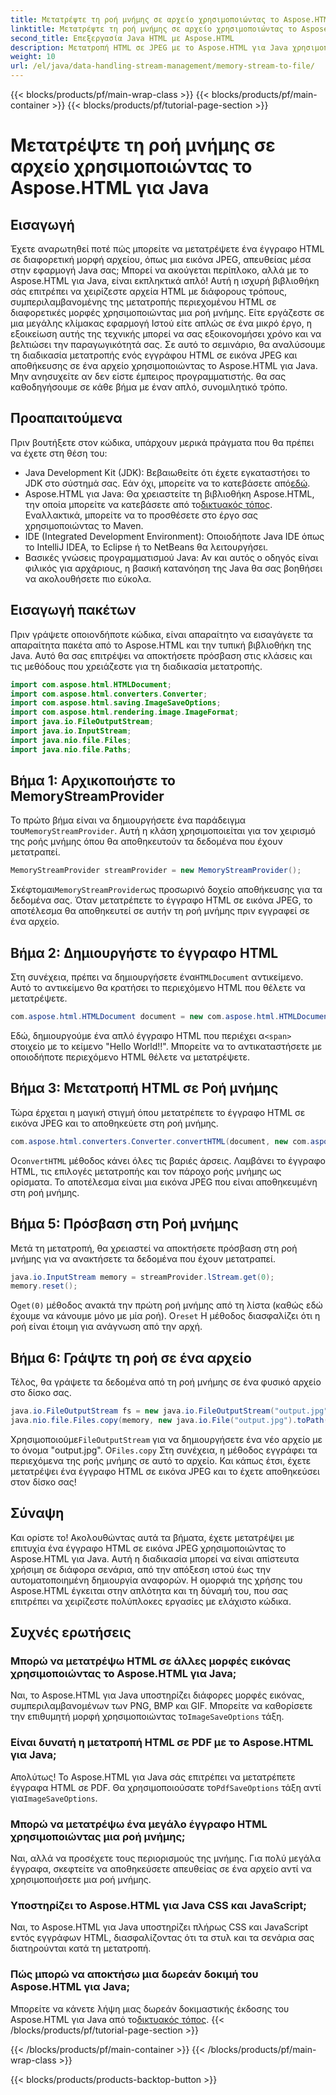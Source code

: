 ```yaml
---
title: Μετατρέψτε τη ροή μνήμης σε αρχείο χρησιμοποιώντας το Aspose.HTML για Java
linktitle: Μετατρέψτε τη ροή μνήμης σε αρχείο χρησιμοποιώντας το Aspose.HTML για Java
second_title: Επεξεργασία Java HTML με Aspose.HTML
description: Μετατροπή HTML σε JPEG με το Aspose.HTML για Java χρησιμοποιώντας ροές μνήμης. Ακολουθήστε αυτόν τον οδηγό βήμα προς βήμα για απρόσκοπτη μετατροπή HTML σε εικόνα.
weight: 10
url: /el/java/data-handling-stream-management/memory-stream-to-file/
---
```


{{< blocks/products/pf/main-wrap-class >}}
{{< blocks/products/pf/main-container >}}
{{< blocks/products/pf/tutorial-page-section >}}

# Μετατρέψτε τη ροή μνήμης σε αρχείο χρησιμοποιώντας το Aspose.HTML για Java

## Εισαγωγή
Έχετε αναρωτηθεί ποτέ πώς μπορείτε να μετατρέψετε ένα έγγραφο HTML σε διαφορετική μορφή αρχείου, όπως μια εικόνα JPEG, απευθείας μέσα στην εφαρμογή Java σας; Μπορεί να ακούγεται περίπλοκο, αλλά με το Aspose.HTML για Java, είναι εκπληκτικά απλό! Αυτή η ισχυρή βιβλιοθήκη σάς επιτρέπει να χειρίζεστε αρχεία HTML με διάφορους τρόπους, συμπεριλαμβανομένης της μετατροπής περιεχομένου HTML σε διαφορετικές μορφές χρησιμοποιώντας μια ροή μνήμης. Είτε εργάζεστε σε μια μεγάλης κλίμακας εφαρμογή Ιστού είτε απλώς σε ένα μικρό έργο, η εξοικείωση αυτής της τεχνικής μπορεί να σας εξοικονομήσει χρόνο και να βελτιώσει την παραγωγικότητά σας.
Σε αυτό το σεμινάριο, θα αναλύσουμε τη διαδικασία μετατροπής ενός εγγράφου HTML σε εικόνα JPEG και αποθήκευσης σε ένα αρχείο χρησιμοποιώντας το Aspose.HTML για Java. Μην ανησυχείτε αν δεν είστε έμπειρος προγραμματιστής. θα σας καθοδηγήσουμε σε κάθε βήμα με έναν απλό, συνομιλητικό τρόπο.
## Προαπαιτούμενα
Πριν βουτήξετε στον κώδικα, υπάρχουν μερικά πράγματα που θα πρέπει να έχετε στη θέση του:
- Java Development Kit (JDK): Βεβαιωθείτε ότι έχετε εγκαταστήσει το JDK στο σύστημά σας. Εάν όχι, μπορείτε να το κατεβάσετε από[εδώ](https://www.oracle.com/java/technologies/javase-jdk11-downloads.html).
-  Aspose.HTML για Java: Θα χρειαστείτε τη βιβλιοθήκη Aspose.HTML, την οποία μπορείτε να κατεβάσετε από το[δικτυακός τόπος](https://releases.aspose.com/html/java/). Εναλλακτικά, μπορείτε να το προσθέσετε στο έργο σας χρησιμοποιώντας το Maven.
- IDE (Integrated Development Environment): Οποιοδήποτε Java IDE όπως το IntelliJ IDEA, το Eclipse ή το NetBeans θα λειτουργήσει.
- Βασικές γνώσεις προγραμματισμού Java: Αν και αυτός ο οδηγός είναι φιλικός για αρχάριους, η βασική κατανόηση της Java θα σας βοηθήσει να ακολουθήσετε πιο εύκολα.

## Εισαγωγή πακέτων
Πριν γράψετε οποιονδήποτε κώδικα, είναι απαραίτητο να εισαγάγετε τα απαραίτητα πακέτα από το Aspose.HTML και την τυπική βιβλιοθήκη της Java. Αυτό θα σας επιτρέψει να αποκτήσετε πρόσβαση στις κλάσεις και τις μεθόδους που χρειάζεστε για τη διαδικασία μετατροπής.
```java
import com.aspose.html.HTMLDocument;
import com.aspose.html.converters.Converter;
import com.aspose.html.saving.ImageSaveOptions;
import com.aspose.html.rendering.image.ImageFormat;
import java.io.FileOutputStream;
import java.io.InputStream;
import java.nio.file.Files;
import java.nio.file.Paths;
```
## Βήμα 1: Αρχικοποιήστε το MemoryStreamProvider
 Το πρώτο βήμα είναι να δημιουργήσετε ένα παράδειγμα του`MemoryStreamProvider`. Αυτή η κλάση χρησιμοποιείται για τον χειρισμό της ροής μνήμης όπου θα αποθηκευτούν τα δεδομένα που έχουν μετατραπεί.
```java
MemoryStreamProvider streamProvider = new MemoryStreamProvider();
```
 Σκέφτομαι`MemoryStreamProvider`ως προσωρινό δοχείο αποθήκευσης για τα δεδομένα σας. Όταν μετατρέπετε το έγγραφο HTML σε εικόνα JPEG, το αποτέλεσμα θα αποθηκευτεί σε αυτήν τη ροή μνήμης πριν εγγραφεί σε ένα αρχείο.
## Βήμα 2: Δημιουργήστε το έγγραφο HTML
 Στη συνέχεια, πρέπει να δημιουργήσετε ένα`HTMLDocument` αντικείμενο. Αυτό το αντικείμενο θα κρατήσει το περιεχόμενο HTML που θέλετε να μετατρέψετε.
```java
com.aspose.html.HTMLDocument document = new com.aspose.html.HTMLDocument("<span>Hello World!!</span>");
```
 Εδώ, δημιουργούμε ένα απλό έγγραφο HTML που περιέχει α`<span>` στοιχείο με το κείμενο "Hello World!!". Μπορείτε να το αντικαταστήσετε με οποιοδήποτε περιεχόμενο HTML θέλετε να μετατρέψετε.

## Βήμα 3: Μετατροπή HTML σε Ροή μνήμης
Τώρα έρχεται η μαγική στιγμή όπου μετατρέπετε το έγγραφο HTML σε εικόνα JPEG και το αποθηκεύετε στη ροή μνήμης.
```java
com.aspose.html.converters.Converter.convertHTML(document, new com.aspose.html.saving.ImageSaveOptions(com.aspose.html.rendering.image.ImageFormat.Jpeg), streamProvider.lStream);
```
 Ο`convertHTML` μέθοδος κάνει όλες τις βαριές άρσεις. Λαμβάνει το έγγραφο HTML, τις επιλογές μετατροπής και τον πάροχο ροής μνήμης ως ορίσματα. Το αποτέλεσμα είναι μια εικόνα JPEG που είναι αποθηκευμένη στη ροή μνήμης.
## Βήμα 5: Πρόσβαση στη Ροή μνήμης
Μετά τη μετατροπή, θα χρειαστεί να αποκτήσετε πρόσβαση στη ροή μνήμης για να ανακτήσετε τα δεδομένα που έχουν μετατραπεί.
```java
java.io.InputStream memory = streamProvider.lStream.get(0);
memory.reset();
```
 Ο`get(0)` μέθοδος ανακτά την πρώτη ροή μνήμης από τη λίστα (καθώς εδώ έχουμε να κάνουμε μόνο με μία ροή). Ο`reset` Η μέθοδος διασφαλίζει ότι η ροή είναι έτοιμη για ανάγνωση από την αρχή.
## Βήμα 6: Γράψτε τη ροή σε ένα αρχείο
Τέλος, θα γράψετε τα δεδομένα από τη ροή μνήμης σε ένα φυσικό αρχείο στο δίσκο σας.
```java
java.io.FileOutputStream fs = new java.io.FileOutputStream("output.jpg");
java.nio.file.Files.copy(memory, new java.io.File("output.jpg").toPath());
```
 Χρησιμοποιούμε`FileOutputStream` για να δημιουργήσετε ένα νέο αρχείο με το όνομα "output.jpg". Ο`Files.copy` Στη συνέχεια, η μέθοδος εγγράφει τα περιεχόμενα της ροής μνήμης σε αυτό το αρχείο. Και κάπως έτσι, έχετε μετατρέψει ένα έγγραφο HTML σε εικόνα JPEG και το έχετε αποθηκεύσει στον δίσκο σας!
## Σύναψη
Και ορίστε το! Ακολουθώντας αυτά τα βήματα, έχετε μετατρέψει με επιτυχία ένα έγγραφο HTML σε εικόνα JPEG χρησιμοποιώντας το Aspose.HTML για Java. Αυτή η διαδικασία μπορεί να είναι απίστευτα χρήσιμη σε διάφορα σενάρια, από την απόξεση ιστού έως την αυτοματοποιημένη δημιουργία αναφορών. Η ομορφιά της χρήσης του Aspose.HTML έγκειται στην απλότητα και τη δύναμή του, που σας επιτρέπει να χειρίζεστε πολύπλοκες εργασίες με ελάχιστο κώδικα.
## Συχνές ερωτήσεις
### Μπορώ να μετατρέψω HTML σε άλλες μορφές εικόνας χρησιμοποιώντας το Aspose.HTML για Java;
 Ναι, το Aspose.HTML για Java υποστηρίζει διάφορες μορφές εικόνας, συμπεριλαμβανομένων των PNG, BMP και GIF. Μπορείτε να καθορίσετε την επιθυμητή μορφή χρησιμοποιώντας το`ImageSaveOptions` τάξη.
### Είναι δυνατή η μετατροπή HTML σε PDF με το Aspose.HTML για Java;
 Απολύτως! Το Aspose.HTML για Java σάς επιτρέπει να μετατρέπετε έγγραφα HTML σε PDF. Θα χρησιμοποιούσατε το`PdfSaveOptions` τάξη αντί για`ImageSaveOptions`.
### Μπορώ να μετατρέψω ένα μεγάλο έγγραφο HTML χρησιμοποιώντας μια ροή μνήμης;
Ναι, αλλά να προσέχετε τους περιορισμούς της μνήμης. Για πολύ μεγάλα έγγραφα, σκεφτείτε να αποθηκεύσετε απευθείας σε ένα αρχείο αντί να χρησιμοποιήσετε μια ροή μνήμης.
### Υποστηρίζει το Aspose.HTML για Java CSS και JavaScript;
Ναι, το Aspose.HTML για Java υποστηρίζει πλήρως CSS και JavaScript εντός εγγράφων HTML, διασφαλίζοντας ότι τα στυλ και τα σενάρια σας διατηρούνται κατά τη μετατροπή.
### Πώς μπορώ να αποκτήσω μια δωρεάν δοκιμή του Aspose.HTML για Java;
 Μπορείτε να κάνετε λήψη μιας δωρεάν δοκιμαστικής έκδοσης του Aspose.HTML για Java από το[δικτυακός τόπος](https://releases.aspose.com/).
{{< /blocks/products/pf/tutorial-page-section >}}

{{< /blocks/products/pf/main-container >}}
{{< /blocks/products/pf/main-wrap-class >}}

{{< blocks/products/products-backtop-button >}}
